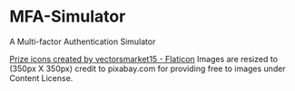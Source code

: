 # MFA-Simulator
A Multi-factor Authentication Simulator


<a href="https://www.flaticon.com/free-icons/prize" title="prize icons">Prize icons created by vectorsmarket15 - Flaticon</a>
Images are resized to (350px X 350px)
credit to pixabay.com for providing free to images under Content License.